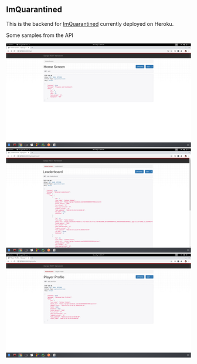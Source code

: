 ## ImQuarantined 

This is the backend for [ImQuarantined](https://github.com/ashiqursuperfly/ImQuarantined) currently deployed on Heroku.  

Some samples from the API

![](images/Home%20Screen.png)
![](images/Leaderboard.png)
![](images/Profile.png)

